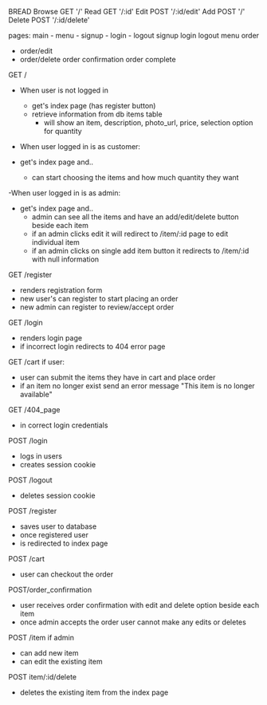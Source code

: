 BREAD
Browse  GET  '/'
Read    GET  '/:id'
Edit    POST '/:id/edit'
Add     POST '/'
Delete  POST '/:id/delete'

pages:
main  - menu - signup - login  - logout
signup
login 
logout
menu 
order
- order/edit
- order/delete
order confirmation
order complete

GET /
- When user is not logged in
  - get's index page (has register button)
  - retrieve information from db items table 
    - will show an item, description, photo_url, price, selection option for quantity

- When user logged in is as customer:
- get's index page and..
  - can start choosing the items and how much quantity they want

-When user logged in is as admin:
- get's index page and..
  - admin can see all the items and have an add/edit/delete button beside each item
  - if an admin clicks edit it will redirect to /item/:id page to edit individual item
  - if an admin clicks on single add item button it redirects to /item/:id with null information

GET /register
- renders registration form
- new user's can register to start placing an order
- new admin can register to review/accept order

GET /login 
- renders login page
- if incorrect login redirects to 404 error page

<!-- GET /login/:id >>>>> do we really need this since the user wil be redirected to index page

- logs in a dedicated user we have in our database for our demo Friday -->

<!-- GET /menu
- retrieve information from db items table 
  - will show an item, description, photo_url, price, selection option for quantity
- user can start choosing the items and how much quantity they want -->

GET /cart
if user:
- user can submit the items they have in cart and place order 
- if an item no longer exist send an error message "This item is no longer available"

GET /404_page
- in correct login credentials

<!-- GET /items
if admin
- gets an admins items for ordering and forms for add/edit/delete (routes below) -->

<!-- GET /item/id >>>>>> this seems like a repeat of POST/item 
if admin
- can edit/delete existing item -->

POST /login
- logs in users
- creates session cookie

POST /logout
- deletes session cookie

POST /register 
- saves user to database
- once registered user 
- is redirected to index page

POST /cart
- user can checkout the order 

POST/order_confirmation
- user receives order confirmation with edit and delete option beside each item
- once admin accepts the order user cannot make any edits or deletes

POST /item
if admin
- can add new item 
- can edit the existing item 

POST item/:id/delete
- deletes the existing item from the index page